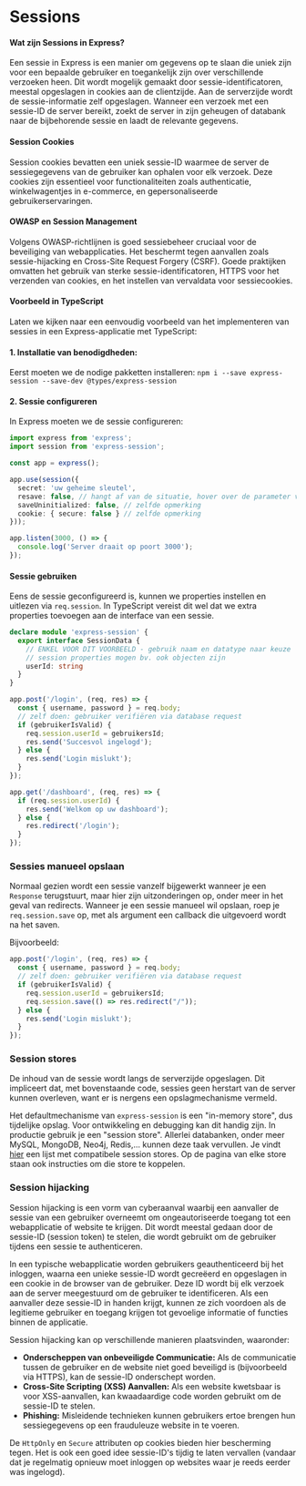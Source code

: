 # Sessions

#### Wat zijn Sessions in Express?

Een sessie in Express is een manier om gegevens op te slaan die uniek zijn voor een bepaalde gebruiker en toegankelijk zijn over verschillende verzoeken heen. Dit wordt mogelijk gemaakt door sessie-identificatoren, meestal opgeslagen in cookies aan de clientzijde. Aan de serverzijde wordt de sessie-informatie zelf opgeslagen. Wanneer een verzoek met een sessie-ID de server bereikt, zoekt de server in zijn geheugen of databank naar de bijbehorende sessie en laadt de relevante gegevens.

#### Session Cookies

Session cookies bevatten een uniek sessie-ID waarmee de server de sessiegegevens van de gebruiker kan ophalen voor elk verzoek. Deze cookies zijn essentieel voor functionaliteiten zoals authenticatie, winkelwagentjes in e-commerce, en gepersonaliseerde gebruikerservaringen.

#### OWASP en Session Management

Volgens OWASP-richtlijnen is goed sessiebeheer cruciaal voor de beveiliging van webapplicaties. Het beschermt tegen aanvallen zoals sessie-hijacking en Cross-Site Request Forgery (CSRF). Goede praktijken omvatten het gebruik van sterke sessie-identificatoren, HTTPS voor het verzenden van cookies, en het instellen van vervaldata voor sessiecookies.

#### Voorbeeld in TypeScript

Laten we kijken naar een eenvoudig voorbeeld van het implementeren van sessies in een Express-applicatie met TypeScript:

#### 1. Installatie van benodigdheden:

Eerst moeten we de nodige pakketten installeren: `npm i --save express-session --save-dev @types/express-session`

#### 2. Sessie configureren

In Express moeten we de sessie configureren:

```typescript
import express from 'express';
import session from 'express-session';

const app = express();

app.use(session({
  secret: 'uw geheime sleutel',
  resave: false, // hangt af van de situatie, hover over de parameter voor details
  saveUninitialized: false, // zelfde opmerking
  cookie: { secure: false } // zelfde opmerking
}));

app.listen(3000, () => {
  console.log('Server draait op poort 3000');
});

```

#### Sessie gebruiken

Eens de sessie geconfigureerd is, kunnen we properties instellen en uitlezen via `req.session`. In TypeScript vereist dit wel dat we extra properties toevoegen aan de interface van een sessie.

```typescript
declare module 'express-session' {
  export interface SessionData {
    // ENKEL VOOR DIT VOORBEELD - gebruik naam en datatype naar keuze
    // session properties mogen bv. ook objecten zijn
    userId: string
  }
}

app.post('/login', (req, res) => {
  const { username, password } = req.body;
  // zelf doen: gebruiker verifiëren via database request
  if (gebruikerIsValid) {
    req.session.userId = gebruikersId;
    res.send('Succesvol ingelogd');
  } else {
    res.send('Login mislukt');
  }
});

app.get('/dashboard', (req, res) => {
  if (req.session.userId) {
    res.send('Welkom op uw dashboard');
  } else {
    res.redirect('/login');
  }
});
```

### Sessies manueel opslaan

Normaal gezien wordt een sessie vanzelf bijgewerkt wanneer je een `Response` terugstuurt, maar hier zijn uitzonderingen op, onder meer in het geval van redirects. Wanneer je een sessie manueel wil opslaan, roep je `req.session.save` op, met als argument een callback die uitgevoerd wordt na het saven.

Bijvoorbeeld:



```typescript
app.post('/login', (req, res) => {
  const { username, password } = req.body;
  // zelf doen: gebruiker verifiëren via database request
  if (gebruikerIsValid) {
    req.session.userId = gebruikersId;
    req.session.save(() => res.redirect("/"));
  } else {
    res.send('Login mislukt');
  }
});
```

### Session stores

De inhoud van de sessie wordt langs de serverzijde opgeslagen. Dit impliceert dat, met bovenstaande code, sessies geen herstart van de server kunnen overleven, want er is nergens een opslagmechanisme vermeld.

Het defaultmechanisme van `express-session` is een "in-memory store", dus tijdelijke opslag. Voor ontwikkeling en debugging kan dit handig zijn. In productie gebruik je een "session store". Allerlei databanken, onder meer MySQL, MongoDB, Neo4j, Redis,... kunnen deze taak vervullen. Je vindt [hier](https://www.npmjs.com/package/express-session#compatible-session-stores) een lijst met compatibele session stores. Op de pagina van elke store staan ook instructies om die store te koppelen.

### Session hijacking

Session hijacking is een vorm van cyberaanval waarbij een aanvaller de sessie van een gebruiker overneemt om ongeautoriseerde toegang tot een webapplicatie of website te krijgen. Dit wordt meestal gedaan door de sessie-ID (session token) te stelen, die wordt gebruikt om de gebruiker tijdens een sessie te authenticeren.

In een typische webapplicatie worden gebruikers geauthenticeerd bij het inloggen, waarna een unieke sessie-ID wordt gecreëerd en opgeslagen in een cookie in de browser van de gebruiker. Deze ID wordt bij elk verzoek aan de server meegestuurd om de gebruiker te identificeren. Als een aanvaller deze sessie-ID in handen krijgt, kunnen ze zich voordoen als de legitieme gebruiker en toegang krijgen tot gevoelige informatie of functies binnen de applicatie.

Session hijacking kan op verschillende manieren plaatsvinden, waaronder:

* **Onderscheppen van onbeveiligde Communicatie:** Als de communicatie tussen de gebruiker en de website niet goed beveiligd is (bijvoorbeeld via HTTPS), kan de sessie-ID onderschept worden.
* **Cross-Site Scripting (XSS) Aanvallen:** Als een website kwetsbaar is voor XSS-aanvallen, kan kwaadaardige code worden gebruikt om de sessie-ID te stelen.
* **Phishing:** Misleidende technieken kunnen gebruikers ertoe brengen hun sessiegegevens op een frauduleuze website in te voeren.

De `HttpOnly` en `Secure` attributen op cookies bieden hier bescherming tegen. Het is ook een goed idee sessie-ID's tijdig te laten vervallen (vandaar dat je regelmatig opnieuw moet inloggen op websites waar je reeds eerder was ingelogd).
